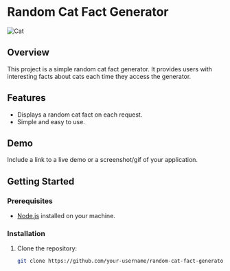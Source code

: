 # Random Cat Fact Generator

![Cat](link_to_cat_image.png)

## Overview

This project is a simple random cat fact generator. It provides users with interesting facts about cats each time they access the generator.

## Features

- Displays a random cat fact on each request.
- Simple and easy to use.

## Demo

Include a link to a live demo or a screenshot/gif of your application.

## Getting Started

### Prerequisites

- [Node.js](https://nodejs.org/) installed on your machine.

### Installation

1. Clone the repository:

   ```bash
   git clone https://github.com/your-username/random-cat-fact-generator.git
